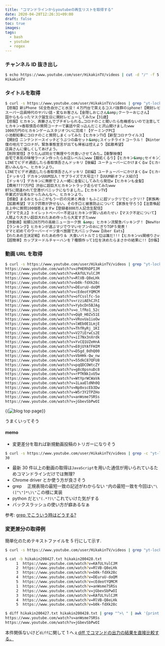 ```yaml
---
title: "コマンドラインからyoutubeの再生リストを取得する"
date: 2020-04-28T12:26:31+09:00
draft: false
toc: true
images:
tags:
  - bash
  - youtube
  - regex
---
```


### チャンネル ID 抜き出し

```bash
$ echo https://www.youtube.com/user/HikakinTV/videos | cut -d "/" -f 5
HikakinTV
```

### タイトルを取得

```bash
$ curl -s https://www.youtube.com/user/HikakinTV/videos | grep "yt-lockup-title" | sed -e "s/.*title=\"\([^\"]*\)\".*/\1/g"
【悲報】新iPhone SE全色自分ごと水没！４万円台で買えるコスパ抜群のiphone!【開封レビュー】【カメラ比較】【ヒカキンTV】
スーパー店員時代のヤバい話・変なお客さん【金隠しおじさん&amp;クーラーおじさん】
国からもらったマスク誕生日に開封レビューしてみたw【31歳】
【悲報】ヒカキン、斉藤さんでブチギレられる…コロナのこと聞いたら危機感ないので注意してみた
ヒカキン×香取慎吾の質問コーナーで裏話や突っ込んだこと沢山聞けましたwww
1000万円のヒカキンゲームスタジオついに完成！【ゲーミングPC】
小池都知事にコロナのこと質問しまくってみた【ヒカキンTV】【新型コロナウイルス】
【開封】ニンテンドースイッチどうぶつの森セット&amp;スイッチライトコーラル！【Nintendo Switch】
僕の地元でコロナが。緊急事態宣言が出ても帰省は控えよう【拡散希望】
店員さんに優しくしてあげよう。
【削除覚悟】きりたんぽ同士で無理やり共食いさせてみた…【衝撃映像】
自宅で本気の味噌ラーメン作ったらお店レベルにwww【麺処くるり】【ヒカキン&amp;セイキン】
LINEでビデオ通話したら香取慎吾さんドッキリ【後編】ユーチューバーにかけまくるw【ヒカキンTV】
若いみんなへ、ヒカキンより。
LINEでビデオ通話したら香取慎吾さんドッキリ【前編】ユーチューバーにかけまくるw【ヒカキンTV】
【ドッキリ】デカキンUUUM加入！サプライズで大号泣!?【UUUM新オフィス紹介】
【ドッキリ】デカキンに無断で２人一緒に金髪にしてみたら発狂w【ヒカキンも金髪】
【費用????万円】渋谷に超巨大ヒカキントラック走らせてみたwww
BTSに間違われて空港がパニックになりました…【ヒカキンTV】
卒業式が出来なかったみんなへ、ヒカキンより。
【感動】まるおともふこがもう一匹の兄弟と再会！もふこに超ソックリでビックリ!?【家族再会】
【拡散希望】マスク詐欺が許せない。その手口と被害防止について【家族を守ろう】【注意喚起】
炎上中に質問100個答えますw【登録者800万人記念生配信】
【デマで炎上】トイレットペーパー不足はヒカキンが買い占めたせい【マスク不足について】
人間より大きい超巨大わたあめ作ったら大変すぎたwww
【旅動画】総額120万円の高級ニューヨーク旅 &amp; ヒカキン流緊急パッキング！【NewYork旅行】
【ランキング】ヒカキンが選ぶマジでウマいセブンのおにぎりTOP５発表！
ママと初めてのウーバーイーツ食べ放題で大パニックwww【Uber Eats】
【わたあめ王決定戦】わたあめ作り＆ 大食いバトルで１位は誰だ!!!【ヒカキンvs関根りさvsマスオ】
【超簡単】カップヌードルチャーハンを７種類作って1位を決めたらまさかの結果に!!【炒飯】
```

### 動画 URL を取得

```bash
$ curl -s https://www.youtube.com/user/HikakinTV/videos | grep "yt-lockup-title" | sed -e "s/.*href=\"\([^\"]*\)\".*/https:\/\/www.youtube.com\1/g"
https://www.youtube.com/watch?v=zPHERhDPIJM
https://www.youtube.com/watch?v=KAfULYulCJM
https://www.youtube.com/watch?v=RlVB-Q8eLHk
https://www.youtube.com/watch?v=b0k-fdXk28c
https://www.youtube.com/watch?v=DEuruU-doQM
https://www.youtube.com/watch?v=cEdeotYQMCM
https://www.youtube.com/watch?v=ofCsslfc-So
https://www.youtube.com/watch?v=rzziAEhCJhI
https://www.youtube.com/watch?v=YybcDn5BJAg
https://www.youtube.com/watch?v=o_lfRo1_52c
https://www.youtube.com/watch?v=Qq0_H0Zx51E
https://www.youtube.com/watch?v=VRovUa1ioOw
https://www.youtube.com/watch?v=lWEb0E1LmjE
https://www.youtube.com/watch?v=ThfRyRj_1KI
https://www.youtube.com/watch?v=V27iErwCs2E
https://www.youtube.com/watch?v=iI7Nx3nXrdk
https://www.youtube.com/watch?v=YvCQ1UZeHnA
https://www.youtube.com/watch?v=E0jUYAfFHIM
https://www.youtube.com/watch?v=D5gd_0dhQ00
https://www.youtube.com/watch?v=VbHHk-Qw_nw
https://www.youtube.com/watch?v=55dkC87QFU8
https://www.youtube.com/watch?v=pqQDCOWtcZY
https://www.youtube.com/watch?v=g8c0psnuDc8
https://www.youtube.com/watch?v=rPTKNk1vU5w
https://www.youtube.com/watch?v=WtYprWCWaVA
https://www.youtube.com/watch?v=1LaaEldNh0Q
https://www.youtube.com/watch?v=Np0xscEb3Dw
https://www.youtube.com/watch?v=W5r3Y2TPZHo
https://www.youtube.com/watch?v=anWsme7SRSs
https://www.youtube.com/watch?v=jGbevSbPwOI
```

{{<image src="https://i.imgur.com/ZE6z532.png" alt="blog top page" position="center">}}

うまくいってそう

#### memo

- 変更差分を取れば新規動画投稿のトリガーになりそう

```bash
$ curl -s https://www.youtube.com/user/HikakinTV/videos | grep -c "yt-lockup-title"
30
```

- 最新 30 件以上の動画の取得は`JavaScript`を用いた通信が用いられているためコマンドラインだけでは無理?
- Chrome driver とか使う方が良さそう
- grep 　正規表現の最短一致の記述がわからない `"`内の最短一致を今回は`\"\([^\"]*\)\"`この様に実装
- python だと`\"(.*?)\"`これでいけた気がする
- バックスラッシュの使い方が癖あるなぁ

参考: [grep でこういう時はどうする?](https://qiita.com/hirohiro77/items/771ffb64dddceabf69a3)

### 変更差分の取得例

簡単化のためテキストファイルを 5 行にして示す.

```bash
$ curl -s https://www.youtube.com/user/HikakinTV/videos | grep "yt-lockup-title" | sed -e "s/.*href=\"\([^\"]*\)\".*/https:\/\/www.youtube.com\1/g" > hikakin`date +%y%m%d`.txt

$ cat -b hikakin200427.txt hikakin200428.txt
     1	https://www.youtube.com/watch?v=KAfULYulCJM
     2	https://www.youtube.com/watch?v=RlVB-Q8eLHk
     3	https://www.youtube.com/watch?v=b0k-fdXk28c
     4	https://www.youtube.com/watch?v=DEuruU-doQM
     5	https://www.youtube.com/watch?v=cEdeotYQMCM
     1	https://www.youtube.com/watch?v=anWsme7SRSs
     2	https://www.youtube.com/watch?v=jGbevSbPwOI
     3	https://www.youtube.com/watch?v=KAfULYulCJM
     4	https://www.youtube.com/watch?v=RlVB-Q8eLHk
     5	https://www.youtube.com/watch?v=b0k-fdXk28c

$ diff hikakin200427.txt hikakin200428.txt | grep "^>\ " | awk '{print $2}'
https://www.youtube.com/watch?v=anWsme7SRSs
https://www.youtube.com/watch?v=jGbevSbPwOI
```

本件関係ないけど`diff`に関して 1 へぇ[diff でコマンドの出力の結果を直接比較する。](https://qiita.com/wingedtw/items/2f05c5d0c37d71f209f4)
